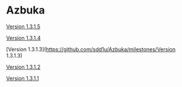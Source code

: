 Azbuka
======

[Version 1.3.1.5](https://github.com/sdd1u/Azbuka/milestones/Version%201.3.1.5)

[Version 1.3.1.4](https://github.com/sdd1u/Azbuka/milestones/Version%201.3.1.4)

[Version 1.3.1.3](https://github.com/sdd1u/Azbuka/milestones/Version 1.3.1.3)

[Version 1.3.1.2](https://github.com/sdd1u/Azbuka/milestones/Version%201.3.1.2)

[Version 1.3.1.1](https://github.com/sdd1u/Azbuka/milestones/Version%201.3.1.1)
